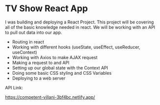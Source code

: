 # TV Show React App

I was building and deploying a React Project. This project will be covering all of the basic knowledge needed in react. We will be working with an API to pull out data into our app.

- Routing in react
- Working with different hooks (useState, useEffect, useReducer, useContext)
- Working with Axios to make AJAX request
- Making a request to and API
- Setting up our global state with the Context API
- Doing some basic CSS styling and CSS Variables
- Deploying to a web server

API Link:

https://competent-villani-3bf4bc.netlify.app/

<img src="">
